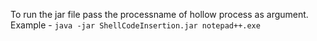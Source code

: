 To run the jar file pass the processname of hollow process as argument. 
Example - `java -jar ShellCodeInsertion.jar notepad++.exe`